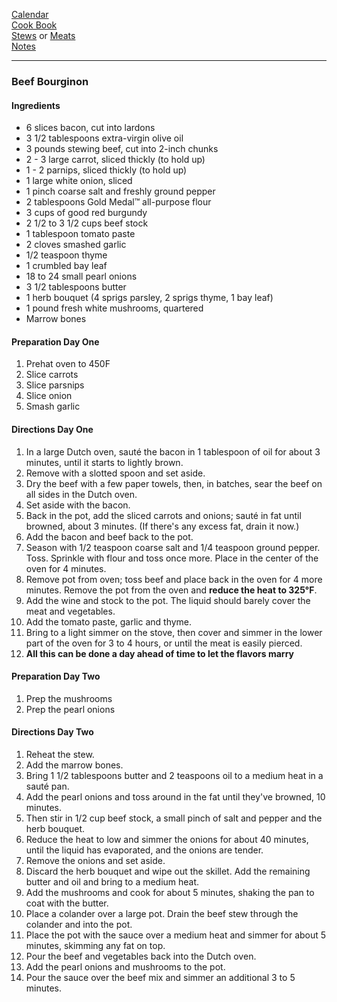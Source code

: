 [Calendar](https://github.com/vmsmith/EDT/blob/master/calendar.md)    
[Cook Book](https://github.com/vmsmith/CookBook/blob/master/README.md)   
[Stews](https://github.com/vmsmith/CookBook/blob/master/stews.md) or [Meats](https://github.com/vmsmith/CookBook/blob/master/stews.md)     
[Notes](https://github.com/vmsmith/CookBook/blob/master/notes.md)

-----  

### Beef Bourginon  

#### Ingredients    
* 6 slices bacon, cut into lardons    
* 3 1/2 tablespoons extra-virgin olive oil    
* 3 pounds stewing beef, cut into 2-inch chunks    
* 2 - 3 large carrot, sliced thickly (to hold up)   
* 1 - 2 parnips, sliced thickly (to hold up)       
* 1 large white onion, sliced    
* 1 pinch coarse salt and freshly ground pepper    
* 2 tablespoons Gold Medal™ all-purpose flour    
* 3 cups of good red burgundy       
* 2 1/2 to 3 1/2 cups beef stock    
* 1 tablespoon tomato paste    
* 2 cloves smashed garlic    
* 1/2 teaspoon thyme    
* 1 crumbled bay leaf    
* 18 to 24 small pearl onions    
* 3 1/2 tablespoons butter    
* 1 herb bouquet (4 sprigs parsley, 2 sprigs thyme, 1 bay leaf)    
* 1 pound fresh white mushrooms, quartered    
* Marrow bones   

#### Preparation Day One  
1. Prehat oven to 450F    
2. Slice carrots   
3. Slice parsnips   
4. Slice onion   
5. Smash garlic    

#### Directions Day One   

1. In a large Dutch oven, sauté the bacon in 1 tablespoon of oil for about 3 minutes, until it starts to lightly brown.   
2. Remove with a slotted spoon and set aside.    
3. Dry the beef with a few paper towels, then, in batches, sear the beef on all sides in the Dutch oven.   
4. Set aside with the bacon.  
5. Back in the pot, add the sliced carrots and onions; sauté in fat until browned, about 3 minutes. (If there's any excess fat, drain it now.)
6. Add the bacon and beef back to the pot.   
7. Season with 1/2 teaspoon coarse salt and 1/4 teaspoon ground pepper. Toss. Sprinkle with flour and toss once more. Place in the center of the oven for 4 minutes.    
8. Remove pot from oven; toss beef and place back in the oven for 4 more minutes. Remove the pot from the oven and **reduce the heat to 325°F**.
9. Add the wine and stock to the pot. The liquid should barely cover the meat and vegetables.   
10. Add the tomato paste, garlic and thyme.   
11. Bring to a light simmer on the stove, then cover and simmer in the lower part of the oven for 3 to 4 hours, or until the meat is easily pierced.   
12. **All this can be done a day ahead of time to let the flavors marry**   

#### Preparation Day Two  
1. Prep the mushrooms      
2. Prep the pearl onions  

#### Directions Day Two 

1. Reheat the stew.
2. Add the marrow bones.  
3. Bring 1 1/2 tablespoons butter and 2 teaspoons oil to a medium heat in a sauté pan.   
4. Add the pearl onions and toss around in the fat until they've browned, 10 minutes.   
5. Then stir in 1/2 cup beef stock, a small pinch of salt and pepper and the herb bouquet.   
6. Reduce the heat to low and simmer the onions for about 40 minutes, until the liquid has evaporated, and the onions are tender.      
7. Remove the onions and set aside.   
8. Discard the herb bouquet and wipe out the skillet. Add the remaining butter and oil and bring to a medium heat.   
9. Add the mushrooms and cook for about 5 minutes, shaking the pan to coat with the butter.    
10. Place a colander over a large pot. Drain the beef stew through the colander and into the pot.     
11. Place the pot with the sauce over a medium heat and simmer for about 5 minutes, skimming any fat on top.   
12. Pour the beef and vegetables back into the Dutch oven.   
13. Add the pearl onions and mushrooms to the pot.    
14. Pour the sauce over the beef mix and simmer an additional 3 to 5 minutes.




